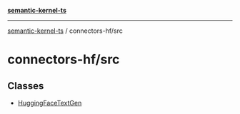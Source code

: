 [**semantic-kernel-ts**](../../README.md)

***

[semantic-kernel-ts](../../modules.md) / connectors-hf/src

# connectors-hf/src

## Classes

- [HuggingFaceTextGen](classes/HuggingFaceTextGen.md)
